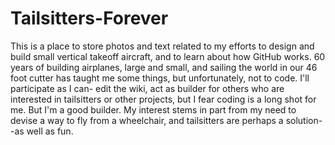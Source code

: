 # Tailsitters-Forever
This is a place to store photos and text related to my efforts to design and build small vertical takeoff aircraft, and to learn about how GitHub works.
60 years of building airplanes, large and small, and sailing the world in our 46 foot cutter has taught me some things, but unfortunately, not to code. I'll participate as I can- edit the wiki, act as builder for others who are interested in tailsitters or other projects, but I fear coding is a long shot for me. But I'm a good builder.
My interest stems in part from my need to devise a way to fly from a wheelchair, and tailsitters are perhaps a solution--as well as fun.
